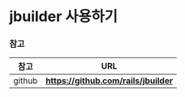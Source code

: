 # jbuilder 사용하기
### 

### 참고
| 참고 | URL |
|:--------:|:--------:|
| github | **https://github.com/rails/jbuilder** |